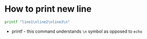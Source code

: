 # How to print new line

```bash
printf "line1\nline2\nline3\n"
```

- printf - this command understands ```\n``` symbol as opposed to ```echo```
